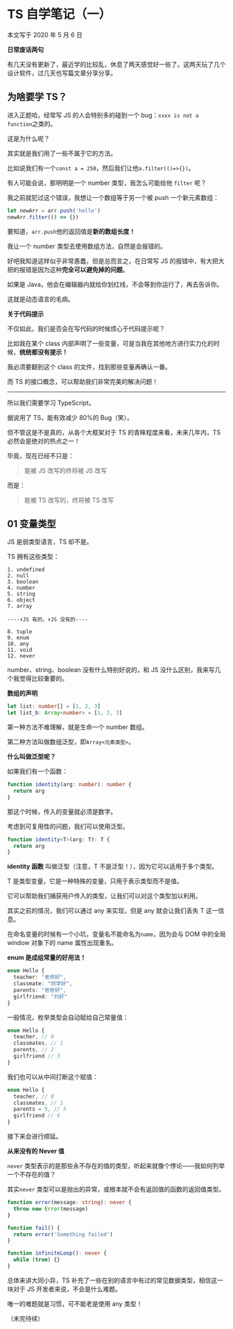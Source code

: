 # TS 自学笔记（一）

本文写于 2020 年 5 月 6 日

**日常废话两句**

有几天没有更新了，最近学的比较乱，休息了两天感觉好一些了。这两天玩了几个设计软件，过几天也写篇文章分享分享。

## 为啥要学 TS？

进入正题哈，经常写 JS 的人会特别多的碰到一个 bug：`xxxx is not a function`之类的。

这是为什么呢？

其实就是我们用了一些不属于它的方法。

比如说我们有一个`const a = 250`，然后我们让他`a.filter(()=>{})`。

有人可能会说，那明明是一个 number 类型，我怎么可能给他 `filter` 呢？

我之前就犯过这个错误，我想让一个数组等于另一个被 push 一个新元素数组：

```javascript
let newArr = arr.push('hello')
newArr.filter(() => {})
```

要知道，`arr.push`他的返回值是**新的数组长度！**

我让一个 number 类型去使用数组方法，自然是会报错的。

好吧我知道这样似乎非常愚蠢，但是总而言之，在日常写 JS 的报错中，有大把大把的报错是因为这种**完全可以避免掉的问题**。

如果是 Java，他会在编辑器内就给你划红线，不会等到你运行了，再去告诉你。

这就是动态语言的毛病。

**关于代码提示**

不仅如此，我们是否会在写代码的时候烦心于代码提示呢？

比如我在某个 class 内部声明了一些变量，可是当我在其他地方进行实力化的时候，**统统都没有提示！**

我必须要翻到这个 class 的文件，找到那些变量再确认一番。

而 TS 的接口概念，可以帮助我们非常完美的解决问题！

---

所以我们需要学习 TypeScript。

据说用了 TS，能有效减少 80%的 Bug（笑）。

但不管这是不是真的，从各个大框架对于 TS 的青睐程度来看，未来几年内，TS 必然会是绝对的热点之一！

毕竟，现在已经不只是：

> 能被 JS 改写的终将被 JS 改写

而是：

> 能被 TS 改写的，终将被 TS 改写

## 01 变量类型

JS 是弱类型语言，TS 却不是。

TS 拥有这些类型：

```
1. undefined
2. null
3. boolean
4. number
5. string
6. object
7. array

----⬆️JS 有的，⬇️JS 没有的----

8. tuple
9. enum
10. any
11. void
12. never
```

number、string、boolean 没有什么特别好说的，和 JS 没什么区别，我来写几个我觉得比较重要的。

**数组的声明**

```typescript
let list: number[] = [1, 2, 3]
let list_b: Array<number> = [1, 2, 3]
```

第一种方法不难理解，就是生命一个 number 数组。

第二种方法叫做数组泛型，即`Array<元素类型>`。

**什么叫做泛型呢？**

如果我们有一个函数：

```typescript
function identity(arg: number): number {
  return arg
}
```

那这个时候，传入的变量就必须是数字。

考虑到可复用性的问题，我们可以使用泛型。

```typescript
function identity<T>(arg: T): T {
  return arg
}
```

**identity 函数** 叫做泛型（注意，T 不是泛型！），因为它可以适用于多个类型。

T 是类型变量，它是一种特殊的变量，只用于表示类型而不是值。

它可以帮助我们捕获用户传入的类型，让我们可以对这个类型加以利用。

其实之前的情况，我们可以通过 any 来实现，但是 any 就会让我们丢失 T 这一信息。

在命名变量的时候有一个小坑，变量名不能命名为`name`，因为会与 DOM 中的全局 window 对象下的 name 属性出现重名。

**enum 是成组常量的好用法！**

```typescript
enum Hello {
  teacher: "老师好",
  classmate: "同学好",
  parents: "爸爸好",
  girlfriend: "刘好"
}
```

一般情况，枚举类型会自动赋给自己常量值：

```typescript
enum Hello {
  teacher, // 0
  classmates, // 1
  parents, // 2
  girlfriend // 3
}
```

我们也可以从中间打断这个赋值：

```typescript
enum Hello {
  teacher, // 0
  classmates, // 1
  parents = 5, // 5
  girlfriend // 6
}
```

接下来会进行顺延。

**从来没有的 Never 值**

`never` 类型表示的是那些永不存在的值的类型，听起来就像个悖论——我如何列举一个不存在的值？

其实`never` 类型可以是抛出的异常，或根本就不会有返回值的函数的返回值类型。

```typescript
function error(message: string): never {
  throw new Error(message)
}

function fail() {
  return error('Something failed')
}

function infiniteLoop(): never {
  while (true) {}
}
```

总体来讲大同小异，TS 补充了一些在别的语言中有过的常见数据类型，相信这一块对于 JS 开发者来说，不会是什么难题。

唯一的难题就是习惯，可不能老是使用 any 类型！

（未完待续）
